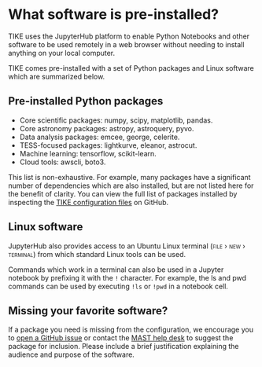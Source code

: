 # What software is pre-installed?

TIKE uses the JupyterHub platform to enable Python Notebooks and other software to be used remotely in a web browser without needing to install anything on your local computer.

TIKE comes pre-installed with a set of Python packages and Linux software which are summarized below.


## Pre-installed Python packages

* Core scientific packages:
numpy, scipy, matplotlib, pandas.
* Core astronomy packages:
astropy, astroquery, pyvo.
* Data analysis packages: emcee, george, celerite.
* TESS-focused packages: lightkurve, eleanor, astrocut.
* Machine learning: tensorflow, scikit-learn.
* Cloud tools: awscli, boto3.

This list is non-exhaustive. For example, many packages have a significant number of dependencies which are also installed, but are not listed here for the benefit of clarity. You can view the full list of packages installed by inspecting the [TIKE configuration files](https://github.com/spacetelescope/jupyterhub-deploy/tree/main/deployments/tike/image/environments/tess) on GitHub.

## Linux software

JupyterHub also provides access to an Ubuntu Linux terminal (<span style="font-variant:small-caps;">file › new › terminal</span>) from which standard Linux tools can be used.

Commands which work in a terminal can also be used in a Jupyter notebook by prefixing it with the `!` character. For example, the ls and pwd commands can be used by executing `!ls` or `!pwd` in a notebook cell.


## Missing your favorite software?

If a package you need is missing from the configuration, we encourage you to [open a GitHub issue](https://github.com/spacetelescope/jupyterhub-deploy/issues/new) or contact the [MAST help desk](mailto:archive@stsci.edu) to suggest the package for inclusion. Please include a brief justification explaining the audience and purpose of the software.
